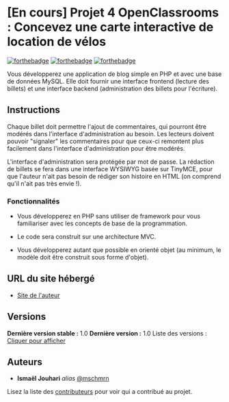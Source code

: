 # [En cours] Projet 4 OpenClassrooms : Concevez une carte interactive de location de vélos

[![forthebadge](https://forthebadge.com/images/badges/uses-html.svg)](http://forthebadge.com)  [![forthebadge](https://forthebadge.com/images/badges/uses-css.svg)](http://forthebadge.com)  [![forthebadge](https://forthebadge.com/images/badges/made-with-javascript.svg)](http://forthebadge.com)

Vous développerez une application de blog simple en PHP et avec une base de données MySQL. Elle doit fournir une interface frontend (lecture des billets) et une interface backend (administration des billets pour l'écriture). 

## Instructions

Chaque billet doit permettre l'ajout de commentaires, qui pourront être modérés dans l'interface d'administration au besoin.
Les lecteurs doivent pouvoir "signaler" les commentaires pour que ceux-ci remontent plus facilement dans l'interface d'administration pour être modérés.

L'interface d'administration sera protégée par mot de passe. La rédaction de billets se fera dans une interface WYSIWYG basée sur TinyMCE, pour que l'auteur n'ait pas besoin de rédiger son histoire en HTML (on comprend qu'il n'ait pas très envie !).

### Fonctionnalités

- Vous développerez en PHP sans utiliser de framework pour vous familiariser avec les concepts de base de la programmation. 

- Le code sera construit sur une architecture MVC. 

- Vous développerez autant que possible en orienté objet (au minimum, le modèle doit être construit sous forme d'objet).

## URL du site hébergé

* [Site de l'auteur](http://projet-4-oc.ismaeljouhari.com/)

## Versions
**Dernière version stable :** 1.0
**Dernière version :** 1.0
Liste des versions : [Cliquer pour afficher](https://github.com/mschmrn/openclassrooms-dw-projet-3/contributors/tags)

## Auteurs

* **Ismaël Jouhari** _alias_ [@mschmrn](https://github.com/mschmrn)

Lisez la liste des [contributeurs](https://github.com/mschmrn/openclassrooms-dw-projet-3/contributors) pour voir qui a contribué au projet.

